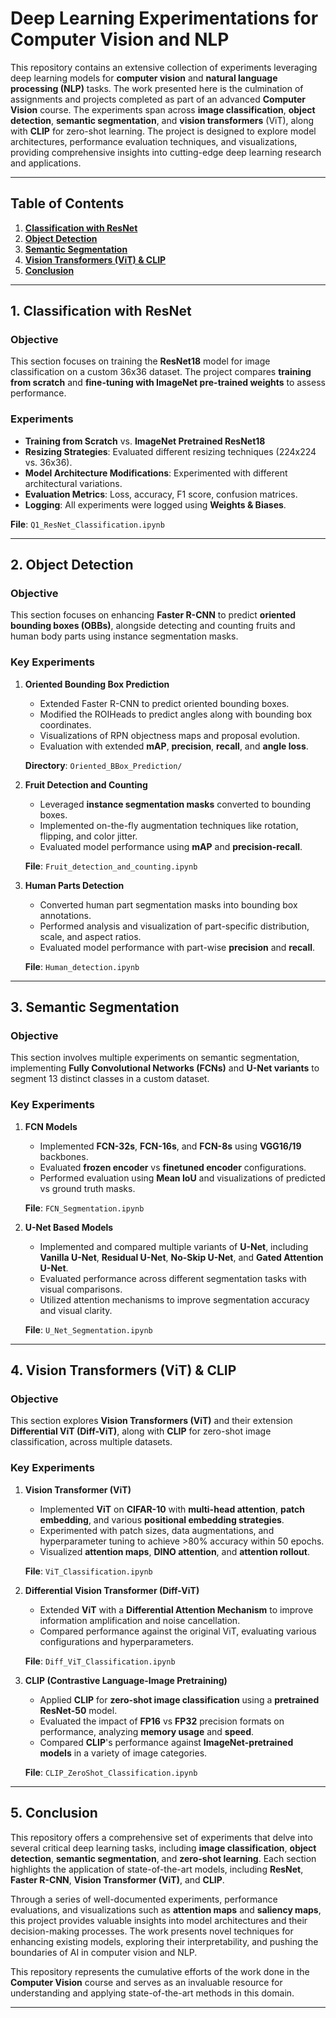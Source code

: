 # **Deep Learning Experimentations for Computer Vision and NLP**

This repository contains an extensive collection of experiments leveraging deep learning models for **computer vision** and **natural language processing (NLP)** tasks. The work presented here is the culmination of assignments and projects completed as part of an advanced **Computer Vision** course. The experiments span across **image classification**, **object detection**, **semantic segmentation**, and **vision transformers** (ViT), along with **CLIP** for zero-shot learning. The project is designed to explore model architectures, performance evaluation techniques, and visualizations, providing comprehensive insights into cutting-edge deep learning research and applications.

---

## **Table of Contents**

1. **[Classification with ResNet](#classification-with-resnet)**
2. **[Object Detection](#object-detection)**
3. **[Semantic Segmentation](#semantic-segmentation)**
4. **[Vision Transformers (ViT) & CLIP](#vision-transformers-vit--clip)**
5. **[Conclusion](#conclusion)**

---

## **1. Classification with ResNet**

### **Objective**  
This section focuses on training the **ResNet18** model for image classification on a custom 36x36 dataset. The project compares **training from scratch** and **fine-tuning with ImageNet pre-trained weights** to assess performance.

### **Experiments**  
- **Training from Scratch** vs. **ImageNet Pretrained ResNet18**
- **Resizing Strategies**: Evaluated different resizing techniques (224x224 vs. 36x36).
- **Model Architecture Modifications**: Experimented with different architectural variations.
- **Evaluation Metrics**: Loss, accuracy, F1 score, confusion matrices.
- **Logging**: All experiments were logged using **Weights & Biases**.

**File**: `Q1_ResNet_Classification.ipynb`

---

## **2. Object Detection**

### **Objective**  
This section focuses on enhancing **Faster R-CNN** to predict **oriented bounding boxes (OBBs)**, alongside detecting and counting fruits and human body parts using instance segmentation masks.

### **Key Experiments**  
1. **Oriented Bounding Box Prediction**  
   - Extended Faster R-CNN to predict oriented bounding boxes.
   - Modified the ROIHeads to predict angles along with bounding box coordinates.
   - Visualizations of RPN objectness maps and proposal evolution.
   - Evaluation with extended **mAP**, **precision**, **recall**, and **angle loss**.

   **Directory**: `Oriented_BBox_Prediction/`

2. **Fruit Detection and Counting**  
   - Leveraged **instance segmentation masks** converted to bounding boxes.
   - Implemented on-the-fly augmentation techniques like rotation, flipping, and color jitter.
   - Evaluated model performance using **mAP** and **precision-recall**.

   **File**: `Fruit_detection_and_counting.ipynb`

3. **Human Parts Detection**  
   - Converted human part segmentation masks into bounding box annotations.
   - Performed analysis and visualization of part-specific distribution, scale, and aspect ratios.
   - Evaluated model performance with part-wise **precision** and **recall**.

   **File**: `Human_detection.ipynb`

---

## **3. Semantic Segmentation**

### **Objective**  
This section involves multiple experiments on semantic segmentation, implementing **Fully Convolutional Networks (FCNs)** and **U-Net variants** to segment 13 distinct classes in a custom dataset.

### **Key Experiments**  
1. **FCN Models**  
   - Implemented **FCN-32s**, **FCN-16s**, and **FCN-8s** using **VGG16/19** backbones.
   - Evaluated **frozen encoder** vs **finetuned encoder** configurations.
   - Performed evaluation using **Mean IoU** and visualizations of predicted vs ground truth masks.

   **File**: `FCN_Segmentation.ipynb`

2. **U-Net Based Models**  
   - Implemented and compared multiple variants of **U-Net**, including **Vanilla U-Net**, **Residual U-Net**, **No-Skip U-Net**, and **Gated Attention U-Net**.
   - Evaluated performance across different segmentation tasks with visual comparisons.
   - Utilized attention mechanisms to improve segmentation accuracy and visual clarity.

   **File**: `U_Net_Segmentation.ipynb`

---

## **4. Vision Transformers (ViT) & CLIP**

### **Objective**  
This section explores **Vision Transformers (ViT)** and their extension **Differential ViT (Diff-ViT)**, along with **CLIP** for zero-shot image classification, across multiple datasets.

### **Key Experiments**  
1. **Vision Transformer (ViT)**  
   - Implemented **ViT** on **CIFAR-10** with **multi-head attention**, **patch embedding**, and various **positional embedding strategies**.
   - Experimented with patch sizes, data augmentations, and hyperparameter tuning to achieve >80% accuracy within 50 epochs.
   - Visualized **attention maps**, **DINO attention**, and **attention rollout**.

   **File**: `ViT_Classification.ipynb`

2. **Differential Vision Transformer (Diff-ViT)**  
   - Extended **ViT** with a **Differential Attention Mechanism** to improve information amplification and noise cancellation.
   - Compared performance against the original ViT, evaluating various configurations and hyperparameters.

   **File**: `Diff_ViT_Classification.ipynb`

3. **CLIP (Contrastive Language-Image Pretraining)**  
   - Applied **CLIP** for **zero-shot image classification** using a **pretrained ResNet-50** model.
   - Evaluated the impact of **FP16** vs **FP32** precision formats on performance, analyzing **memory usage** and **speed**.
   - Compared **CLIP**'s performance against **ImageNet-pretrained models** in a variety of image categories.

   **File**: `CLIP_ZeroShot_Classification.ipynb`

---

## **5. Conclusion**

This repository offers a comprehensive set of experiments that delve into several critical deep learning tasks, including **image classification**, **object detection**, **semantic segmentation**, and **zero-shot learning**. Each section highlights the application of state-of-the-art models, including **ResNet**, **Faster R-CNN**, **Vision Transformer (ViT)**, and **CLIP**.

Through a series of well-documented experiments, performance evaluations, and visualizations such as **attention maps** and **saliency maps**, this project provides valuable insights into model architectures and their decision-making processes. The work presents novel techniques for enhancing existing models, exploring their interpretability, and pushing the boundaries of AI in computer vision and NLP.

This repository represents the cumulative efforts of the work done in the **Computer Vision** course and serves as an invaluable resource for understanding and applying state-of-the-art methods in this domain.

---
